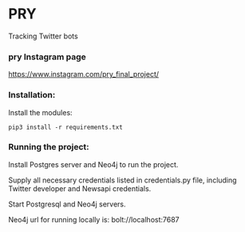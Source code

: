 
# PRY

Tracking Twitter bots

### pry Instagram page

https://www.instagram.com/pry_final_project/

### Installation:

Install the modules:

```
pip3 install -r requirements.txt
```

### Running the project:

Install Postgres server and Neo4j to run the project.

Supply all necessary credentials listed in credentials.py file, including Twitter developer and Newsapi credentials.

Start Postgresql and Neo4j servers.

Neo4j url for running locally is: bolt://localhost:7687
